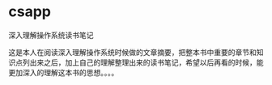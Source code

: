 # csapp
深入理解操作系统读书笔记

这是本人在阅读深入理解操作系统时候做的文章摘要，把整本书中重要的章节和知识点列出来之后，加上自己的理解整理出来的读书笔记，希望以后再看的时候，能更加深入的理解这本书的思想。。。。
